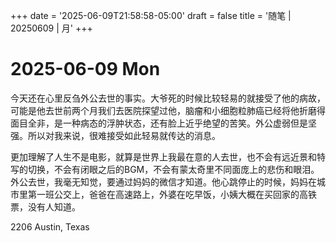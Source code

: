 +++
date = '2025-06-09T21:58:58-05:00'
draft = false
title = '随笔 | 20250609 | 月'
+++

# 2025-06-09 Mon  

今天还在心里反刍外公去世的事实。大爷死的时候比较轻易的就接受了他的病故，可能是他去世前两个月我们去医院探望过他，脑瘤和小细胞粒肺癌已经将他折磨得面目全非，是一种病态的浮肿状态，还有脸上近乎绝望的苦笑。外公虚弱但是坚强。所以对我来说，很难接受如此轻易就传达的消息。  

更加理解了人生不是电影，就算是世界上我最在意的人去世，也不会有远近景和特写的切换，不会有闭眼之后的BGM，不会有蒙太奇里不同面庞上的悲伤和眼泪。外公去世，我毫无知觉，要通过妈妈的微信才知道。他心跳停止的时候，妈妈在城市里第一班公交上，爸爸在高速路上，外婆在吃早饭，小姨大概在买回家的高铁票，没有人知道。  

2206 Austin, Texas